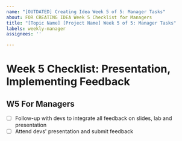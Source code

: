 ```yaml
---
name: "[OUTDATED] Creating Idea Week 5 of 5: Manager Tasks"
about: FOR CREATING IDEA Week 5 Checklist for Managers
title: "[Topic Name] [Project Name] Week 5 of 5: Manager Tasks"
labels: weekly-manager
assignees: ''

---
```


# Week 5 Checklist: Presentation, Implementing Feedback
## W5 For Managers
- [ ] Follow-up with devs to integrate all feedback on slides, lab and presentation
- [ ] Attend devs' presentation and submit feedback
